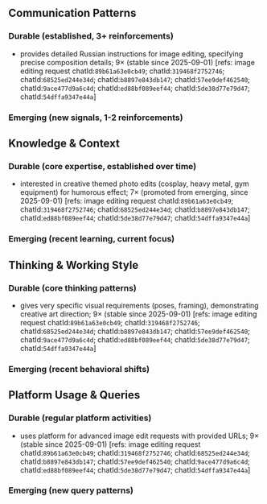 ## Communication Patterns
### Durable (established, 3+ reinforcements)
- provides detailed Russian instructions for image editing, specifying precise composition details; 9× (stable since 2025-09-01) [refs: image editing request chatId:`89b61a63e0cb49`; chatId:`319468f2752746`; chatId:`68525ed244e34d`; chatId:`b8897e843db147`; chatId:`57ee9def462540`; chatId:`9ace477d9a6c4d`; chatId:`ed88bf089eef44`; chatId:`5de38d77e79d47`; chatId:`54dffa9347e44a`]

### Emerging (new signals, 1-2 reinforcements)

## Knowledge & Context
### Durable (core expertise, established over time)
- interested in creative themed photo edits (cosplay, heavy metal, gym equipment) for humorous effect; 7× (promoted from emerging, since 2025-09-01) [refs: image editing request chatId:`89b61a63e0cb49`; chatId:`319468f2752746`; chatId:`68525ed244e34d`; chatId:`b8897e843db147`; chatId:`ed88bf089eef44`; chatId:`5de38d77e79d47`; chatId:`54dffa9347e44a`]

### Emerging (recent learning, current focus)

## Thinking & Working Style
### Durable (core thinking patterns)
- gives very specific visual requirements (poses, framing), demonstrating creative art direction; 9× (stable since 2025-09-01) [refs: image editing request chatId:`89b61a63e0cb49`; chatId:`319468f2752746`; chatId:`68525ed244e34d`; chatId:`b8897e843db147`; chatId:`57ee9def462540`; chatId:`9ace477d9a6c4d`; chatId:`ed88bf089eef44`; chatId:`5de38d77e79d47`; chatId:`54dffa9347e44a`]

### Emerging (recent behavioral shifts)

## Platform Usage & Queries
### Durable (regular platform activities)
- uses platform for advanced image edit requests with provided URLs; 9× (stable since 2025-09-01) [refs: image editing request chatId:`89b61a63e0cb49`; chatId:`319468f2752746`; chatId:`68525ed244e34d`; chatId:`b8897e843db147`; chatId:`57ee9def462540`; chatId:`9ace477d9a6c4d`; chatId:`ed88bf089eef44`; chatId:`5de38d77e79d47`; chatId:`54dffa9347e44a`]

### Emerging (new query patterns)